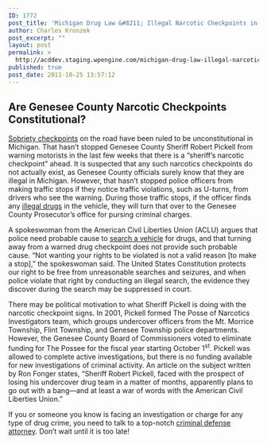 ```yaml
---
ID: 1772
post_title: 'Michigan Drug Law &#8211; Illegal Narcotic Checkpoints in Genesee County'
author: Charles Kronzek
post_excerpt: ""
layout: post
permalink: >
  http://acddev.staging.wpengine.com/michigan-drug-law-illegal-narcotic-checkpoints-in-genesee-county.html
published: true
post_date: 2011-10-25 13:57:12
---
```

<h2>Are Genesee County Narcotic Checkpoints Constitutional?</h2>
<a href="http://www.michiganouidefense.com/Areas_of_Practice/Sobriety_Checkpoints.html">Sobriety checkpoints</a> on the road have been ruled to be unconstitutional in Michigan. That hasn’t stopped Genesee County Sheriff Robert Pickell from warning motorists in the last few weeks that there is a “sheriff’s narcotic checkpoint” ahead. It is suspected that any such narcotics checkpoints do not actually exist, as Genesee County officials surely know that they are illegal in Michigan. However, that hasn’t stopped police officers from making traffic stops if they notice traffic violations, such as U-turns, from drivers who see the warning. During those traffic stops, if the officer finds any <a title="Michigan Drug Crime Attorneys" href="http://acddev.staging.wpengine.com/drug-charges.html">illegal drugs</a> in the vehicle, they will turn that over to the Genesee County Prosecutor’s office for pursing criminal charges.

A spokeswoman from the American Civil Liberties Union (ACLU) argues that police need probable cause to <a title="Michigan Drug Crime Lawyers" href="http://acddev.staging.wpengine.com/drug-charges.html">search a vehicle</a> for drugs, and that turning away from a warned drug checkpoint does not provide such probable cause. “Not wanting your rights to be violated is not a valid reason [to make a stop],” the spokeswoman said. The United States Constitution protects our right to be free from unreasonable searches and seizures, and when police violate that right by conducting an illegal search, the evidence they discover during the search may be suppressed in court.

There may be political motivation to what Sheriff Pickell is doing with the narcotic checkpoint signs. In 2001, Pickell formed The Posse of Narcotics Investigators team, which groups undercover officers from the Mt. Morrice Township, Flint Township, and Genesee Township police departments. However, the Genesee County Board of Commissioners voted to eliminate funding for The Possee for the fiscal year starting October 1<sup>st</sup>. Pickell was allowed to complete active investigations, but there is no funding available for new investigations of criminal activity. An article on the subject written by Ron Fonger states, “Sheriff Robert Pickell, faced with the prospect of losing his undercover drug team in a matter of months, apparently plans to go out with a bang—and at least a war of words with the American Civil Liberties Union.”

If you or someone you know is facing an investigation or charge for any type of drug crime, you need to talk to a top-notch <a href="http://acddev.staging.wpengine.com/">criminal defense attorney</a>. Don’t wait until it is too late!